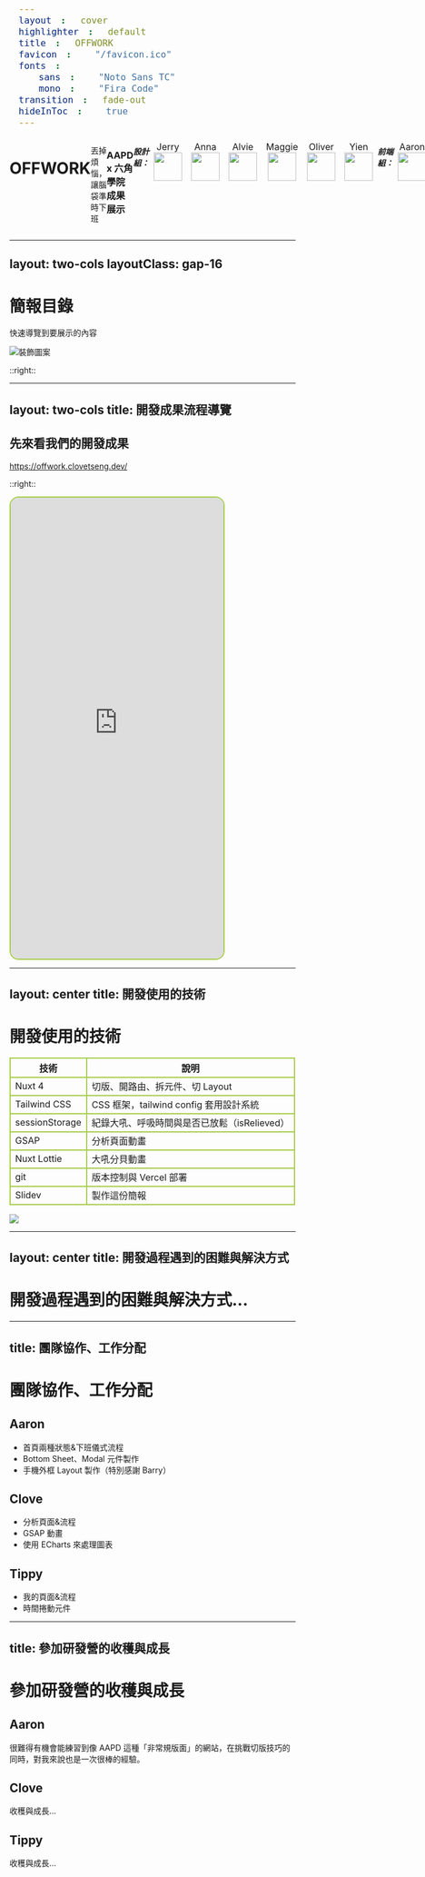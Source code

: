 ```yaml
---
layout: cover
highlighter: default
title: OFFWORK
favicon: "/favicon.ico"
fonts:
  sans: "Noto Sans TC"
  mono: "Fira Code"
transition: fade-out
hideInToc: true
---
```


<div class="flex flex-col items-center">
  <h1 class="font-extrabold text-[#A4CD44]">OFFWORK</h1>
  <p>丟掉煩惱，讓腦袋準時下班</p>
  <h3>AAPD x 六角學院成果展示</h3>
  <h5 v-click>設計組：</h5>
  <div>
  <span v-click> Jerry <img src="/images/avatar/Jerry.svg" width="50px" /> </span>
  <span v-after> Anna <img src="/images/avatar/Anna.svg" width="50px" /> </span>
  <span v-after> Alvie <img src="/images/avatar/Alvie.svg" width="50px" /> </span>
  <span v-after> Maggie <img src="/images/avatar/Maggie.svg" width="50px" /> </span>
  <span v-after> Oliver <img src="/images/avatar/Oliver.svg" width="50px" /> </span>
  <span v-after> Yien <img src="/images/avatar/Yien.svg" width="50px" /> </span>
  </div>
  <h5 v-click>前端組：</h5>
  <div>
  <span v-click> Aaron <img src="/images/avatar/Aaron.svg" width="50px" /> </span>
  <span v-click> Clove <img src="/images/avatar/Clove.svg" width="50px" /> </span>
  <span v-click> Tippy <img src="/images/avatar/Tippy.svg" width="50px" /> </span>
  </div>
</div>

<style>
  h3 {
    font-weight: 700;
    margin-bottom: 16px;
  }
  p {
    font-size: 14px;
  }
  h5 {
    margin-top: 16px;
  }
  div {
    display: flex;
  }
  span {
    text-align: center;
    padding: 8px;
    font-size: 16px;
  }
</style>
<!-- 
Hi, 大家好，我是 Clove，我們是 OFFWORK 

[click] 我們的設計組成員有以下這六位…，[click]

[click] 以及前端組的成員有我們捲佑哥

[click] 以及我本人

[click] 還有我們的 Tippy 前輩
 -->
---
layout: two-cols
layoutClass: gap-16
---

# 簡報目錄

快速導覽到要展示的內容

<img src="/images/toc-deco.webp" alt="裝飾圖案" class="max-w-80" />

::right::

<Toc text-lg minDepth="1" maxDepth="2" />

<!-- 
接著是我們這次成發的簡報流程：

等一下會帶大家參觀我們的開發成果以及整個流程

然後是我們使用的技術

還有之中
 -->
---
layout: two-cols
title: 開發成果流程導覽
---

<h2 class="font-extrabold text-[#A4CD44]">先來看我們的開發成果</h2>
<a href="https://offwork.clovetseng.dev/" target="_blank">https://offwork.clovetseng.dev/</a>

::right::

<Transform :scale="0.6">
<iframe src="https://offwork.clovetseng.dev/" width="375px" height="812px" class="border"></iframe>
</Transform>

<style>
  .border {
    border: 2px solid #A4CD44;
    border-radius: 16px;
  }
</style>
---
layout: center
title: 開發使用的技術
---

<h1 class="font-extrabold text-[#A4CD44] text-center">開發使用的技術</h1>

  <table class="border-collapse">
    <thead>
      <tr>
        <th class="border px-4 py-2 text-left">技術</th>
        <th class="border px-4 py-2 text-left">說明</th>
      </tr>
    </thead>
    <tbody>
      <tr v-click>
        <td class="border px-4 py-2">Nuxt 4</td>
        <td class="border px-4 py-2">切版、開路由、拆元件、切 Layout</td>
      </tr>
      <tr v-click>
        <td class="border px-4 py-2">Tailwind CSS</td>
        <td class="border px-4 py-2">CSS 框架，tailwind config 套用設計系統</td>
      </tr>
      <tr v-click>
        <td class="border px-4 py-2">sessionStorage</td>
        <td class="border px-4 py-2">紀錄大吼、呼吸時間與是否已放鬆（isRelieved）</td>
      </tr>
      <tr v-click>
        <td class="border px-4 py-2">GSAP</td>
        <td class="border px-4 py-2">分析頁面動畫</td>
      </tr>
      <tr v-click>
        <td class="border px-4 py-2">Nuxt Lottie</td>
        <td class="border px-4 py-2">大吼分貝動畫</td>
      </tr>
      <tr v-click>
        <td class="border px-4 py-2">git</td>
        <td class="border px-4 py-2">版本控制與 Vercel 部署</td>
      </tr>
      <tr v-click>
        <td class="border px-4 py-2">Slidev</td>
        <td class="border px-4 py-2">製作這份簡報</td>
      </tr>
    </tbody>
  </table>
  <img src="/images/structure.png" v-click.hide="[2, 3]" />

<!-- 
[click] 我們主要是使用 Nuxt 4 來進行開發，會選擇 Nuxt 的原因是因為能夠大量的簡化開發的流程，他可以自動化幫我們生成路由以及自動引入常見的 Vue API ，以及簡化許多環境設定的時間，讓我們可以專注在切版、拆分元件跟 layout 上面

[click] 我們 UI 的部份是使用 TailwindCSS 
 -->
---
layout: center
title: 開發過程遇到的困難與解決方式
---

<h1 class="font-extrabold text-[#A4CD44]">開發過程遇到的困難與解決方式...</h1>

<!--
Aaron：
一開始在做「平穩呼吸法」呼吸練習頁面時，因為動畫效果比較少見又有點複雜，加上我對 mask 的用法也不太熟，所以卡了滿久。後來花了很多時間研究、問 GPT，才把問題解決。

Clove：
遇到的困難與解決方式...

Tippy：
遇到的困難與解決方式...
-->

---
title: 團隊協作、工作分配
---

<h1 class="font-extrabold text-[#A4CD44]">團隊協作、工作分配</h1>

<h2 class="font-bold">Aaron</h2>

<ul class="text-xs">
 <li>首頁兩種狀態&下班儀式流程</li>
 <li>Bottom Sheet、Modal 元件製作</li>
 <li>手機外框 Layout 製作（特別感謝 Barry）</li>
</ul>

<h2 class="font-bold">Clove</h2>

<ul class="text-xs">
 <li>分析頁面&流程</li>
 <li>GSAP 動畫</li>
 <li>使用 ECharts 來處理圖表</li>
</ul>

<h2 class="font-bold">Tippy</h2>

<ul class="text-xs">
 <li>我的頁面&流程</li>
 <li>時間捲動元件</li>
</ul>

---
title: 參加研發營的收穫與成長
---

<h1 class="font-extrabold text-[#A4CD44]">參加研發營的收穫與成長</h1>

<h2 class="font-bold">Aaron</h2>

很難得有機會能練習到像 AAPD 這種「非常規版面」的網站，在挑戰切版技巧的同時，對我來說也是一次很棒的經驗。

<h2 class="font-bold">Clove</h2>

收穫與成長...

<h2 class="font-bold">Tippy</h2>

收穫與成長...
